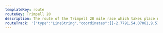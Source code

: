 ```yaml
---
templateKey: route
routeKey: Trimpell 20
description: The route of the Trimpell 20 mile race which takes place near Lancaster
routeTrack: '{"type":"LineString","coordinates":[[-2.7791,54.07061,9.5],[-2.77939,54.07101,8.7],[-2.77994,54.07089,8.3],[-2.78231,54.0703,8],[-2.78258,54.07022,8.2],[-2.78645,54.06909,6.7],[-2.78694,54.06888,6.7],[-2.78847,54.06821,6.3],[-2.78856,54.06815,6.3],[-2.78894,54.0679,6.3],[-2.78919,54.06774,6.3],[-2.78984,54.06731,6.6],[-2.79034,54.0671,6.5],[-2.79123,54.06628,6.8],[-2.79139,54.06609,6.8],[-2.79195,54.06546,6.5],[-2.79213,54.06506,6.1],[-2.79209,54.06476,6],[-2.79186,54.06428,6.8],[-2.79176,54.06422,6.9],[-2.79147,54.06418,6.8],[-2.79136,54.06414,6.7],[-2.79134,54.06411,6.7],[-2.79134,54.06408,6.7],[-2.79139,54.06362,6.6],[-2.79129,54.06295,7],[-2.79122,54.06275,7.9],[-2.79099,54.06203,8.4],[-2.79076,54.06152,8.5],[-2.7907,54.06001,8.9],[-2.79101,54.0592,9.3],[-2.79136,54.05825,8.2],[-2.79182,54.05774,7.7],[-2.79258,54.05754,7.5],[-2.79308,54.0573,6.7],[-2.79349,54.05691,6.4],[-2.79423,54.05593,7],[-2.79435,54.05535,8.1],[-2.7944,54.05529,8.1],[-2.79459,54.05504,8.1],[-2.79561,54.05424,6.5],[-2.79597,54.05396,6],[-2.79604,54.05385,6],[-2.79609,54.05377,6],[-2.79615,54.05364,6.1],[-2.79626,54.05341,6.4],[-2.79628,54.05338,6.4],[-2.79636,54.05326,6.6],[-2.79643,54.05315,6.6],[-2.79646,54.05309,6.6],[-2.79662,54.05299,6.6],[-2.79695,54.05286,6.6],[-2.79731,54.05272,6.6],[-2.79737,54.0527,6.6],[-2.79744,54.05267,6.7],[-2.79779,54.0525,6.8],[-2.79782,54.05232,6.8],[-2.79783,54.05223,6.8],[-2.79786,54.05217,6.7],[-2.79795,54.05214,6.6],[-2.79802,54.05214,6.6],[-2.79808,54.05217,6.5],[-2.79817,54.05229,6.3],[-2.79911,54.05211,6.4],[-2.79967,54.05202,6.5],[-2.80027,54.05191,6.5],[-2.80065,54.05186,6.5],[-2.80118,54.05184,6.7],[-2.80166,54.05187,7.2],[-2.80212,54.05192,7.1],[-2.80218,54.05195,7.1],[-2.80249,54.0522,7],[-2.8025,54.05227,7],[-2.8025,54.05233,6.9],[-2.80235,54.05276,5.7],[-2.8023,54.05294,5.5],[-2.80228,54.05305,5.5],[-2.80238,54.05319,5.5],[-2.80279,54.05365,6],[-2.80307,54.05399,6],[-2.80351,54.05432,6.9],[-2.8039,54.0546,7.7],[-2.80437,54.05484,7.4],[-2.80496,54.05509,7.9],[-2.80558,54.0553,8.2],[-2.80693,54.05559,8.6],[-2.80703,54.05561,8.7],[-2.80769,54.05573,9],[-2.8079,54.05575,9.1],[-2.8082,54.05568,9.2],[-2.80954,54.05568,9.5],[-2.8131,54.05558,11.1],[-2.81347,54.05556,10.9],[-2.81572,54.05545,10],[-2.81737,54.05544,9.1],[-2.81914,54.0554,9.2],[-2.82088,54.05554,8.9],[-2.82149,54.05561,8.7],[-2.82157,54.05562,8.7],[-2.82221,54.05574,8.5],[-2.82293,54.05591,8.1],[-2.82415,54.05619,8.4],[-2.82423,54.05622,8.5],[-2.82599,54.05683,9.6],[-2.82641,54.05701,10],[-2.82716,54.0573,10.1],[-2.82861,54.05784,9.5],[-2.82871,54.05785,9.5],[-2.82878,54.05786,9.5],[-2.82894,54.0579,9.5],[-2.82974,54.05818,9.1],[-2.83138,54.05876,8.9],[-2.83213,54.05904,8.6],[-2.83217,54.05906,8.6],[-2.83262,54.05923,8.7],[-2.83293,54.05935,8.4],[-2.83324,54.05949,8.1],[-2.83335,54.05958,8.1],[-2.83367,54.0597,8.1],[-2.8338,54.05972,8],[-2.83394,54.05972,7.9],[-2.83472,54.06001,7.3],[-2.83482,54.06011,7.2],[-2.83487,54.0602,7.2],[-2.83498,54.06026,7.1],[-2.83621,54.06074,7.2],[-2.83681,54.06097,7.2],[-2.8375,54.06123,7.2],[-2.83849,54.0616,7.4],[-2.84075,54.06246,8.4],[-2.8439,54.06364,7.5],[-2.84447,54.06383,7.2],[-2.84462,54.06388,7],[-2.84816,54.0652,6.9],[-2.84921,54.0656,6.8],[-2.84926,54.06562,6.8],[-2.85111,54.06631,6.4],[-2.85114,54.06627,6.4],[-2.85121,54.06621,6.4],[-2.85134,54.06617,6.3],[-2.85158,54.06615,6.3],[-2.85408,54.06632,6.2],[-2.85578,54.06625,6],[-2.85618,54.06623,6],[-2.85706,54.06609,5.9],[-2.8584,54.06589,6.3],[-2.85978,54.06559,7.2],[-2.85987,54.06568,7.3],[-2.85988,54.06574,7.3],[-2.85986,54.06583,7.3],[-2.85976,54.06594,7.3],[-2.85899,54.06655,6.7],[-2.85824,54.06722,6.2],[-2.8582,54.06728,6.2],[-2.85733,54.06861,6.4],[-2.85726,54.06858,6.3],[-2.85669,54.06837,6.1],[-2.85378,54.0673,6.6],[-2.85268,54.06689,6.4],[-2.85111,54.06631,6.6],[-2.84921,54.0656,6.9],[-2.84816,54.0652,6.8],[-2.84462,54.06388,7.5],[-2.84447,54.06383,7.6],[-2.8439,54.06364,7.8],[-2.84214,54.06298,8.4],[-2.84075,54.06246,8.2],[-2.83849,54.0616,7.2],[-2.8375,54.06123,7.2],[-2.83681,54.06097,7.2],[-2.83621,54.06074,7.1],[-2.83498,54.06026,7.4],[-2.83487,54.0602,7.5],[-2.83482,54.06011,7.6],[-2.83472,54.06001,7.7],[-2.83394,54.05972,8.1],[-2.8338,54.05972,8.1],[-2.83367,54.0597,8.2],[-2.83335,54.05958,8.6],[-2.83324,54.05949,8.7],[-2.83293,54.05935,8.6],[-2.83217,54.05906,8.9],[-2.83213,54.05904,8.9],[-2.83138,54.05876,8.9],[-2.83021,54.05835,9.4],[-2.82894,54.0579,9.7],[-2.82878,54.05786,9.9],[-2.82871,54.05785,10],[-2.82861,54.05784,10.1],[-2.82716,54.0573,10.1],[-2.82641,54.05701,9.3],[-2.82599,54.05683,8.8],[-2.82423,54.05622,8.1],[-2.82415,54.05619,8.1],[-2.82221,54.05574,8.5],[-2.82157,54.05562,9],[-2.82149,54.05561,9],[-2.82088,54.05554,9.2],[-2.8201,54.05548,9.3],[-2.81914,54.0554,8.9],[-2.81737,54.05544,9.4],[-2.81572,54.05545,10.4],[-2.8131,54.05558,11.1],[-2.80954,54.05568,9.4],[-2.80898,54.05568,9.2],[-2.8082,54.05568,8.9],[-2.8079,54.05575,8.7],[-2.80769,54.05573,8.6],[-2.80693,54.05559,8.4],[-2.80558,54.0553,7.8],[-2.80514,54.05515,8.3],[-2.80496,54.05509,8.5],[-2.80437,54.05484,7.6],[-2.8039,54.0546,6.7],[-2.80351,54.05432,6.7],[-2.80307,54.05399,5.9],[-2.80279,54.05365,5.6],[-2.80238,54.05319,5.8],[-2.80228,54.05305,5.8],[-2.8023,54.05294,5.8],[-2.80242,54.05255,6.6],[-2.8025,54.05233,7.4],[-2.8025,54.05227,7.7],[-2.8025,54.05225,7.7],[-2.80249,54.0522,8],[-2.80287,54.0521,8.4],[-2.80305,54.05212,8.4],[-2.80318,54.05225,8.3],[-2.80379,54.05272,6.5],[-2.8038,54.05276,6.3],[-2.80405,54.05297,6.8],[-2.80425,54.05312,7.3],[-2.80438,54.05322,6.9],[-2.8046,54.05339,6.2],[-2.8049,54.05361,6.3],[-2.8053,54.05385,7.1],[-2.80542,54.05392,7.3],[-2.80573,54.05409,6.9],[-2.80625,54.0543,7],[-2.80663,54.05442,7.3],[-2.80707,54.0545,7.5],[-2.80764,54.05453,7.4],[-2.80765,54.05453,7.4],[-2.80844,54.05452,6.8],[-2.80851,54.05452,6.7],[-2.80858,54.05452,6.6],[-2.8088,54.05452,6.2],[-2.80883,54.05456,6.2],[-2.80886,54.05464,6.2],[-2.80891,54.05466,6.2],[-2.80907,54.05469,6.2],[-2.80943,54.05471,6.2],[-2.80957,54.0547,6.1],[-2.81026,54.05461,6.2],[-2.81031,54.05458,6.3],[-2.81042,54.05456,6.3],[-2.81131,54.05442,6],[-2.81198,54.0543,5.9],[-2.81211,54.05428,5.9],[-2.81213,54.05426,5.9],[-2.8122,54.05424,5.9],[-2.81225,54.05425,5.9],[-2.8125,54.05421,6.1],[-2.81253,54.05419,6.1],[-2.81259,54.05418,6.2],[-2.81264,54.05418,6.2],[-2.81299,54.05412,5.9],[-2.813,54.0541,5.9],[-2.8131,54.05408,5.8],[-2.81314,54.05404,5.7],[-2.81329,54.05383,5.7],[-2.81332,54.05381,5.7],[-2.81336,54.05381,5.7],[-2.81343,54.05381,5.7],[-2.81394,54.05366,5.4],[-2.81492,54.05336,5.9],[-2.8155,54.05318,5.7],[-2.81571,54.05311,5.6],[-2.81582,54.05305,5.8],[-2.81599,54.053,6],[-2.81633,54.05294,6.3],[-2.8165,54.05292,6.2],[-2.81665,54.05291,6.2],[-2.81679,54.05289,6.2],[-2.81787,54.05266,6.7],[-2.81858,54.05252,6.5],[-2.82049,54.05211,6],[-2.82073,54.052,5.8],[-2.82079,54.05198,5.7],[-2.82094,54.05193,5.7],[-2.82236,54.05154,5.2],[-2.82345,54.0513,5],[-2.82395,54.05119,5.1],[-2.82419,54.05109,5.5],[-2.82437,54.051,5.5],[-2.82487,54.05069,5.5],[-2.82482,54.05066,5.6],[-2.82499,54.05056,5.9],[-2.8255,54.05027,6],[-2.826,54.04995,5.7],[-2.82613,54.04988,5.9],[-2.82639,54.04971,6.2],[-2.82667,54.04952,6.2],[-2.82697,54.0493,6.2],[-2.8273,54.04906,6.1],[-2.82744,54.04892,6],[-2.82752,54.04885,6.1],[-2.82753,54.04882,6.1],[-2.82761,54.04865,6.2],[-2.82791,54.04819,6.4],[-2.82841,54.04749,6.2],[-2.82875,54.04699,6],[-2.82912,54.04656,6],[-2.82921,54.04645,6],[-2.82957,54.04603,5.9],[-2.82985,54.04569,5.7],[-2.82998,54.0455,5.7],[-2.83011,54.04523,5.7],[-2.83009,54.04511,5.6],[-2.82998,54.04469,5.3],[-2.82984,54.04412,5.3],[-2.82998,54.04469,5.7],[-2.83009,54.04511,5.9],[-2.83011,54.04523,5.9],[-2.82998,54.0455,5.9],[-2.82985,54.04569,6],[-2.82957,54.04603,6],[-2.82921,54.04645,6.3],[-2.82912,54.04656,6.2],[-2.82875,54.04699,6.1],[-2.82841,54.04749,6.4],[-2.82791,54.04819,6.4],[-2.82761,54.04865,6.2],[-2.82753,54.04882,6.2],[-2.82752,54.04885,6.2],[-2.82744,54.04892,6.2],[-2.8273,54.04906,6.2],[-2.82697,54.0493,6.2],[-2.82667,54.04952,6.1],[-2.82639,54.04971,5.8],[-2.82613,54.04988,5.3],[-2.826,54.04995,5.4],[-2.8255,54.05027,5.8],[-2.82499,54.05056,5],[-2.82482,54.05066,4.8],[-2.82487,54.05069,4.9],[-2.82437,54.051,5.1],[-2.82419,54.05109,5],[-2.82395,54.05119,5.1],[-2.82345,54.0513,5.5],[-2.82236,54.05154,5.6],[-2.82094,54.05193,6.4],[-2.82073,54.052,6.2],[-2.82049,54.05211,6.1],[-2.81858,54.05252,6.1],[-2.81679,54.05289,5.9],[-2.81665,54.05291,5.8],[-2.8165,54.05292,5.8],[-2.81633,54.05294,5.8],[-2.81599,54.053,5.7],[-2.81582,54.05305,5.6],[-2.81571,54.05311,5.5],[-2.8155,54.05318,5.3],[-2.81492,54.05336,5.8],[-2.81462,54.05345,6.1],[-2.81394,54.05366,5.8],[-2.81343,54.05381,5.8],[-2.81336,54.05381,5.9],[-2.81332,54.05381,5.9],[-2.81329,54.05383,5.9],[-2.81314,54.05404,5.9],[-2.8131,54.05408,5.9],[-2.813,54.0541,5.9],[-2.81299,54.05412,5.9],[-2.81264,54.05418,6],[-2.81259,54.05418,6],[-2.81253,54.05419,6],[-2.8125,54.05421,6],[-2.81225,54.05425,6.1],[-2.8122,54.05424,6.2],[-2.81213,54.05426,6.2],[-2.81211,54.05428,6.2],[-2.81131,54.05442,6.3],[-2.81042,54.05456,6.2],[-2.81031,54.05458,6.2],[-2.81026,54.05461,6.2],[-2.81022,54.05461,6.2],[-2.80957,54.0547,6.5],[-2.80943,54.05471,6.7],[-2.80907,54.05469,7.5],[-2.80891,54.05466,7.5],[-2.80886,54.05464,7.5],[-2.80883,54.05456,7.5],[-2.8088,54.05452,7.5],[-2.80858,54.05452,7.5],[-2.80851,54.05452,7.5],[-2.80844,54.05452,7.5],[-2.80765,54.05453,7.3],[-2.80707,54.0545,6.9],[-2.80663,54.05442,6.5],[-2.80625,54.0543,6.4],[-2.80573,54.05409,7.3],[-2.80542,54.05392,6.6],[-2.8053,54.05385,6.3],[-2.8049,54.05361,6.1],[-2.8046,54.05339,7.1],[-2.80438,54.05322,7.8],[-2.80425,54.05312,8],[-2.80405,54.05297,8.4],[-2.8038,54.05276,8.4],[-2.80379,54.05272,8.4],[-2.80318,54.05225,8.6],[-2.80305,54.05212,8.3],[-2.80287,54.0521,7.9],[-2.80249,54.0522,7.1],[-2.80218,54.05195,6.6],[-2.80212,54.05192,6.6],[-2.80166,54.05187,6.5],[-2.80118,54.05184,6.6],[-2.80065,54.05186,6.8],[-2.80027,54.05191,6.7],[-2.79967,54.05202,6.3],[-2.79944,54.05206,6.3],[-2.79911,54.05211,6.6],[-2.79817,54.05229,6.3],[-2.79808,54.05217,6.5],[-2.79802,54.05214,6.6],[-2.79795,54.05214,6.6],[-2.79786,54.05217,6.6],[-2.79783,54.05223,6.6],[-2.79782,54.05232,6.6],[-2.79779,54.0525,6.6],[-2.79744,54.05267,6.6],[-2.79737,54.0527,6.6],[-2.79731,54.05272,6.6],[-2.79695,54.05286,6.2],[-2.79662,54.05299,6.6],[-2.79646,54.05309,6.9],[-2.79636,54.05326,6.8],[-2.79628,54.05338,6.6],[-2.79626,54.05341,6.6],[-2.79623,54.05347,6.5],[-2.79615,54.05364,7],[-2.79609,54.05377,7.3],[-2.79604,54.05385,7.4],[-2.79597,54.05396,7.4],[-2.79561,54.05424,7.7],[-2.79459,54.05504,6.6],[-2.7944,54.05529,6.3],[-2.79435,54.05535,6.4],[-2.79423,54.05593,6.7],[-2.79349,54.05691,7.2],[-2.79308,54.0573,8.5],[-2.79258,54.05754,8.6],[-2.79182,54.05774,8.6],[-2.79136,54.05825,9.3],[-2.7907,54.06001,8.5],[-2.79076,54.06152,8.3],[-2.79081,54.06162,7.8],[-2.79099,54.06203,6.6],[-2.79129,54.06295,6.7],[-2.79139,54.06362,5.9],[-2.79134,54.06408,6.1],[-2.79134,54.06411,6.1],[-2.79136,54.06414,6.1],[-2.79147,54.06418,6.1],[-2.79176,54.06422,6.2],[-2.79186,54.06428,6.3],[-2.79209,54.06476,6.8],[-2.79213,54.06506,6.8],[-2.79195,54.06546,6.9],[-2.79123,54.06628,6.6],[-2.79034,54.0671,6.6],[-2.78984,54.06731,6.3],[-2.78919,54.06774,6.7],[-2.78894,54.0679,6.7],[-2.78856,54.06815,6.8],[-2.78847,54.06821,6.8],[-2.7866,54.06903,7.3],[-2.78645,54.06909,7.4],[-2.78231,54.0703,8.1],[-2.77994,54.07089,8.8],[-2.77939,54.07101,9.1],[-2.77726,54.07158,9.4],[-2.77608,54.07199,11.1],[-2.77544,54.07225,10.7],[-2.77374,54.07299,12.6],[-2.77224,54.07348,13.3],[-2.77178,54.07364,12.6],[-2.76961,54.07417,13.4],[-2.76803,54.0744,14.9],[-2.76585,54.07454,15.1],[-2.76389,54.07461,13.3],[-2.76182,54.07468,10.8],[-2.76155,54.07469,10.1],[-2.76149,54.07469,10.1],[-2.76143,54.07469,10.1],[-2.76087,54.07469,10.2],[-2.76084,54.07469,10.2],[-2.76079,54.07469,10.2],[-2.75998,54.0747,12.4],[-2.75959,54.0747,13.9],[-2.75865,54.0747,15.1],[-2.75632,54.07468,20.5],[-2.7542,54.07465,21.3],[-2.75362,54.07464,21.6],[-2.75184,54.07461,23.1],[-2.74959,54.07473,23.5],[-2.74707,54.07517,21.2],[-2.7468,54.07523,20.1],[-2.74536,54.07558,26.6],[-2.74395,54.07594,28],[-2.74283,54.07622,25.8],[-2.74214,54.07631,26.3],[-2.74119,54.07646,26.7],[-2.739,54.07655,27],[-2.7387,54.07656,26.9],[-2.73714,54.07653,21.1],[-2.73562,54.0765,19.9],[-2.73551,54.07649,20.7],[-2.73435,54.07644,21.9],[-2.7327,54.07637,15.4],[-2.73252,54.07635,15.2],[-2.7323,54.07634,15],[-2.73124,54.07629,18.3],[-2.73008,54.07624,19.8],[-2.72926,54.0762,21.1],[-2.72844,54.07616,22.9],[-2.72747,54.07614,23.9],[-2.72465,54.07621,26.3],[-2.72445,54.07624,26.3],[-2.72439,54.07625,26.3],[-2.72295,54.07647,26.1],[-2.72192,54.07661,25.3],[-2.72109,54.0768,25.1],[-2.71989,54.07704,24.4],[-2.7197,54.07708,24.3],[-2.71849,54.07733,24.3],[-2.71847,54.0773,24.3],[-2.71845,54.07725,24.3],[-2.71832,54.07725,24.3],[-2.71633,54.07747,23.3],[-2.71466,54.07766,22],[-2.71382,54.07774,21.8],[-2.71351,54.07778,21.5],[-2.71086,54.07807,20.6],[-2.7085,54.0783,20.5],[-2.70691,54.0785,21.5],[-2.70631,54.07859,22.5],[-2.70632,54.07853,22.6],[-2.70628,54.07841,23],[-2.70624,54.07836,23.2],[-2.70628,54.07841,23.3],[-2.70548,54.07852,24.5],[-2.70392,54.07869,23.9],[-2.70328,54.07875,24],[-2.7024,54.07884,24],[-2.70052,54.07903,21.8],[-2.69983,54.07908,23.1],[-2.69936,54.07913,23],[-2.69914,54.07915,23],[-2.69887,54.07918,23],[-2.69833,54.07935,23.9],[-2.69464,54.0813,24.8],[-2.69303,54.08216,24.2],[-2.69263,54.08235,22.8],[-2.693,54.08231,22.6],[-2.69339,54.08216,24.7],[-2.69491,54.08147,25.6],[-2.69687,54.0805,19.9],[-2.69794,54.08002,21.5],[-2.69911,54.07958,21.6],[-2.69941,54.07954,21.9],[-2.69949,54.07952,22.2],[-2.70171,54.07908,22.8],[-2.70518,54.0787,20.7],[-2.70599,54.07862,20.3],[-2.70631,54.07859,20.6],[-2.70691,54.0785,20.7],[-2.7085,54.0783,20.6],[-2.71086,54.07807,21.8],[-2.71351,54.07778,23.5],[-2.71382,54.07774,23.5],[-2.71466,54.07766,24.3],[-2.71633,54.07747,24.3],[-2.71832,54.07725,25.5],[-2.71845,54.07725,25.5],[-2.71847,54.0773,25.5],[-2.71849,54.07733,25.5],[-2.71989,54.07704,26.4],[-2.72109,54.0768,26.3],[-2.72125,54.07676,26.3],[-2.72192,54.07661,26.4],[-2.72295,54.07647,25.8],[-2.72439,54.07625,24.1],[-2.72445,54.07624,24],[-2.72465,54.07621,23.5],[-2.72747,54.07614,18.8],[-2.72844,54.07616,17.2],[-2.72926,54.0762,15.5],[-2.73008,54.07624,16.6],[-2.73124,54.07629,23.4],[-2.7323,54.07634,18.7],[-2.73252,54.07635,17.2],[-2.7327,54.07637,17.1],[-2.73435,54.07644,25.6],[-2.73551,54.07649,26.7],[-2.73562,54.0765,26.8],[-2.73735,54.07653,26.8],[-2.7387,54.07656,26.2],[-2.739,54.07655,26],[-2.74119,54.07646,28],[-2.74214,54.07631,26.8],[-2.74283,54.07622,24.9],[-2.74395,54.07594,23.7],[-2.74536,54.07558,21.9],[-2.7468,54.07523,21.9],[-2.74707,54.07517,21.1],[-2.74959,54.07473,22.2],[-2.75184,54.07461,21.3],[-2.75213,54.07461,21.1],[-2.75362,54.07464,19.1],[-2.75632,54.07468,13.2],[-2.75865,54.0747,11.7],[-2.75959,54.0747,12.3],[-2.75998,54.0747,12.6],[-2.76079,54.07469,13],[-2.76084,54.07469,13],[-2.76087,54.07469,13.1],[-2.76143,54.07469,13.9],[-2.76149,54.07469,14],[-2.76155,54.07469,14.1],[-2.76182,54.07468,14.5],[-2.76389,54.07461,15.1],[-2.76585,54.07454,13.9],[-2.76803,54.0744,12.8],[-2.76961,54.07417,13.2],[-2.77178,54.07364,11.8],[-2.77374,54.07299,9.8],[-2.77544,54.07225,9.4],[-2.77608,54.07199,9.2],[-2.77726,54.07158,8.8],[-2.77939,54.07101,8.8]]}'
---
```

